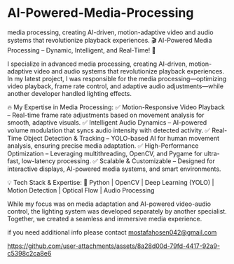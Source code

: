 # AI-Powered-Media-Processing
media processing, creating AI-driven, motion-adaptive video and audio systems that revolutionize playback experiences.
🎬 AI-Powered Media Processing – Dynamic, Intelligent, and Real-Time! 🚀

I specialize in advanced media processing, creating AI-driven, motion-adaptive video and audio systems that revolutionize playback experiences. In my latest project, I was responsible for the media processing—optimizing video playback, frame rate control, and adaptive audio adjustments—while another developer handled lighting effects.

🔥 My Expertise in Media Processing:
✅ Motion-Responsive Video Playback – Real-time frame rate adjustments based on movement analysis for smooth, adaptive visuals.
✅ Intelligent Audio Dynamics – AI-powered volume modulation that syncs audio intensity with detected activity.
✅ Real-Time Object Detection & Tracking – YOLO-based AI for human movement analysis, ensuring precise media adaptation.
✅ High-Performance Optimization – Leveraging multithreading, OpenCV, and Pygame for ultra-fast, low-latency processing.
✅ Scalable & Customizable – Designed for interactive displays, AI-powered media systems, and smart environments.

💡 Tech Stack & Expertise:
🚀 Python | OpenCV | Deep Learning (YOLO) | Motion Detection | Optical Flow | Audio Processing

While my focus was on media adaptation and AI-powered video-audio control, the lighting system was developed separately by another specialist. Together, we created a seamless and immersive media experience.

if you need additional info please contact mostafahosen042@gmail.com


https://github.com/user-attachments/assets/8a28d00d-79fd-4417-92a9-c5398c2ca8e6

